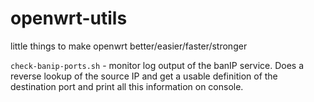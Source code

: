 # openwrt-utils
little things to make openwrt better/easier/faster/stronger

`check-banip-ports.sh` - monitor log output of the banIP service.  Does a reverse lookup of the source IP and get a usable definition of the destination port and print all this information on console.
